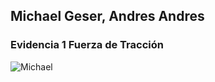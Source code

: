 ## Michael Geser, Andres Andres

### Evidencia 1 Fuerza de Tracción

![Michael](../Imagenes/Michael1.png)
